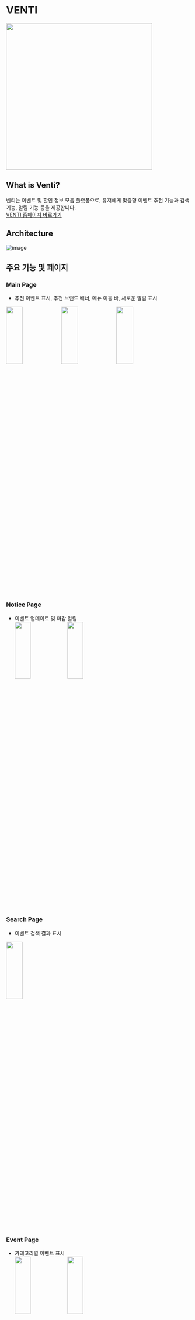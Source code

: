 # VENTI

<img src = "https://user-images.githubusercontent.com/78165538/147822985-8c7b333f-038f-478b-bf8c-d178c4556ef4.png" width="400" height="400">


## What is Venti?

벤티는 이벤트 및 할인 정보 모음 플랫폼으로, 유저에게 맞춤형 이벤트 추천 기능과 검색 기능, 알림 기능 등을 제공합니다.  
[VENTI 홈페이지 바로가기](https://m.venti.life/)

## Architecture
![image](https://user-images.githubusercontent.com/78165538/147824951-b5f0474b-adcd-4820-bb0d-f20ef664a52b.png)



## 주요 기능 및 페이지
### Main Page
- 추천 이벤트 표시, 추천 브랜드 배너, 메뉴 이동 바, 새로운 알림 표시  
  
<img src = "https://user-images.githubusercontent.com/78165538/147823690-9f2b01c1-4de5-4b19-b101-77c493faf059.png" width="30%" height="20%"><img src = "https://user-images.githubusercontent.com/78165538/147823861-85c3b115-30bc-4980-a626-80c8ec6b2713.png" width="30%" height="20%"><img src = "https://user-images.githubusercontent.com/78165538/147825526-5dd498ac-3da7-4076-a3d5-6adb66155b90.png" width="30%" height="20%">



### Notice Page
- 이벤트 업데이트 및 마감 알림  
<img src = "https://user-images.githubusercontent.com/78165538/147825266-65e0ac85-f775-4c62-b69f-0e0d193aeb77.png" width="30%" height="20%"><img src = "https://user-images.githubusercontent.com/78165538/147825474-76a585a2-bc51-4098-a153-12bbc14b9f08.png" width="30%" height="20%">


### Search Page
- 이벤트 검색 결과 표시    
<img src = "https://user-images.githubusercontent.com/78165538/147825719-c7e1ad60-d119-4452-88ca-3bad6fa786e9.png" width="30%" height="20%">

### Event Page
- 카테고리별 이벤트 표시  
<img src = "https://user-images.githubusercontent.com/78165538/147825789-17afbdd8-d501-4b97-9b15-d1d2c87cac79.png" width="30%" height="20%"><img src = "https://user-images.githubusercontent.com/78165538/147825798-ebdf87ed-1197-4088-b5da-cfce20871eb5.png" width="30%" height="20%">

### Brand Page
- 카테고리별 브랜드 표시  
<img src = "https://user-images.githubusercontent.com/78165538/147825898-d1fb375b-a618-49eb-9577-f590ac558d06.png" width="30%" height="20%">

### My Venti Page
- 좋아요를 누른 이벤트 및 브랜드 표시    
<img src = "https://user-images.githubusercontent.com/78165538/147825916-a6d9358e-0342-4c44-95e6-54e1561057f1.png" width="30%" height="20%"><img src = "https://user-images.githubusercontent.com/78165538/147825921-72eb5830-f220-47f6-b897-0b87edc555ae.png" width="30%" height="20%">

### Login & Sign Up
- 로그인 페이지, 회원가입 페이지, 선호 브랜드 선택 페이지  
<img src = "https://user-images.githubusercontent.com/78165538/147826102-8aa0dc14-740f-4d06-a349-301ca9cab661.png" width="30%" height="20%"><img src = "https://user-images.githubusercontent.com/78165538/147826116-62fa1cd6-e9b4-4df7-8238-2fa3135240cf.png" width="30%" height="20%"><img src = "https://user-images.githubusercontent.com/78165538/147826142-e308c05f-4a76-4257-be2c-cb3150465f8e.png" width="30%" height="20%">


## Technical Stack
<img src="https://img.shields.io/badge/CSS3-1572B6?style=for-the-badge&logo=CSS3&logoColor=white"/> <img src="https://img.shields.io/badge/JavaScript(ES6+)-F7DF1E?style=for-the-badge&logo=JavaScript&logoColor=black"/> <img src="https://img.shields.io/badge/React-61DAFB?style=for-the-badge&logo=React&logoColor=black"/> 

## Libraries

- React-Router
- Axios
- Styled-Components
- react-slick ( 메인페이지  베너 )

## Contributors

Frontend : [@kather0220](https://github.com/kather0220)  
Backend : [Venti-Backend](https://github.com/Team-Venti/Venti-Backend)
